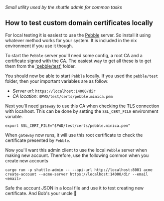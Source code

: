 _Small utility used by the shuttle admin for common tasks_

## How to test custom domain certificates locally
For local testing it is easiest to use the [Pebble](https://github.com/letsencrypt/pebble) server. So install it using
whatever method works for your system. It is included in the nix environment if you use it though.

To start the `Pebble` server you'll need some config, a root CA and a certificate signed with the CA. The easiest way
to get all these is to get them from the ['pebble/test'](https://github.com/letsencrypt/pebble/tree/main/test) folder.

You should now be able to start `Pebble` locally. If you used the `pebble/test` folder, then your important
variables are as follow:

- *Server url*: `https://localhost:14000/dir`
- *CA location*: `$PWD/test/certs/pebble.minica.pem`

Next you'll need `gateway` to use this CA when checking the TLS connection with localhost. This can be done by
setting the `SSL_CERT_FILE` environment variable.

``` shell
export SSL_CERT_FILE="$PWD/test/certs/pebble.minica.pem"
```

When `gateway` now runs, it will use this root certificate to check the certificate presented by `Pebble`.

Now you'll want this admin client to use the local `Pebble` server when making new account. Therefore, use the
following common when you create new accounts

``` shell
cargo run -p shuttle-admin -- --api-url http://localhost:8001 acme create-account --acme-server https://localhost:14000/dir --email <email>
```


Safe the account JSON in a local file and use it to test creating new certificate. And Bob's your uncle 🎉 
